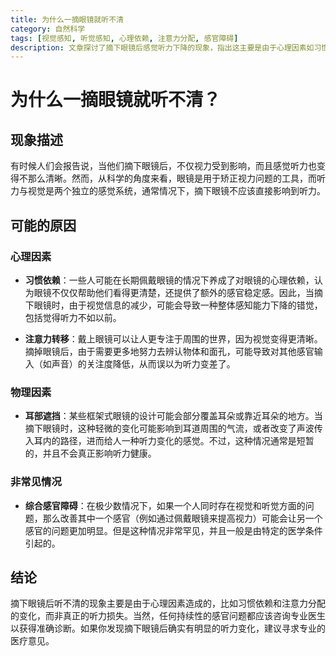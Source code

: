 ```yaml
---
title: 为什么一摘眼镜就听不清
category: 自然科学
tags: [视觉感知, 听觉感知, 心理依赖, 注意力分配, 感官障碍]
description: 文章探讨了摘下眼镜后感觉听力下降的现象，指出这主要是由于心理因素如习惯依赖和注意力转移造成的，并非真正的听力损失。文章还简要提到了一些物理因素和罕见的综合感官障碍的可能性。对于持续性感官问题，建议咨询专业医生。
---
```

# 为什么一摘眼镜就听不清？

## 现象描述

有时候人们会报告说，当他们摘下眼镜后，不仅视力受到影响，而且感觉听力也变得不那么清晰。然而，从科学的角度来看，眼镜是用于矫正视力问题的工具，而听力与视觉是两个独立的感觉系统，通常情况下，摘下眼镜不应该直接影响到听力。

## 可能的原因

### 心理因素

- **习惯依赖**：一些人可能在长期佩戴眼镜的情况下养成了对眼镜的心理依赖，认为眼镜不仅仅帮助他们看得更清楚，还提供了额外的感官稳定感。因此，当摘下眼镜时，由于视觉信息的减少，可能会导致一种整体感知能力下降的错觉，包括觉得听力不如以前。
  
- **注意力转移**：戴上眼镜可以让人更专注于周围的世界，因为视觉变得更清晰。摘掉眼镜后，由于需要更多地努力去辨认物体和面孔，可能导致对其他感官输入（如声音）的关注度降低，从而误以为听力变差了。

### 物理因素

- **耳部遮挡**：某些框架式眼镜的设计可能会部分覆盖耳朵或靠近耳朵的地方。当摘下眼镜时，这种轻微的变化可能影响到耳道周围的气流，或者改变了声波传入耳内的路径，进而给人一种听力变化的感觉。不过，这种情况通常是短暂的，并且不会真正影响听力健康。

### 非常见情况

- **综合感官障碍**：在极少数情况下，如果一个人同时存在视觉和听觉方面的问题，那么改善其中一个感官（例如通过佩戴眼镜来提高视力）可能会让另一个感官的问题更加明显。但是这种情况非常罕见，并且一般是由特定的医学条件引起的。

## 结论

摘下眼镜后听不清的现象主要是由于心理因素造成的，比如习惯依赖和注意力分配的变化，而非真正的听力损失。当然，任何持续性的感官问题都应该咨询专业医生以获得准确诊断。如果你发现摘下眼镜后确实有明显的听力变化，建议寻求专业的医疗意见。